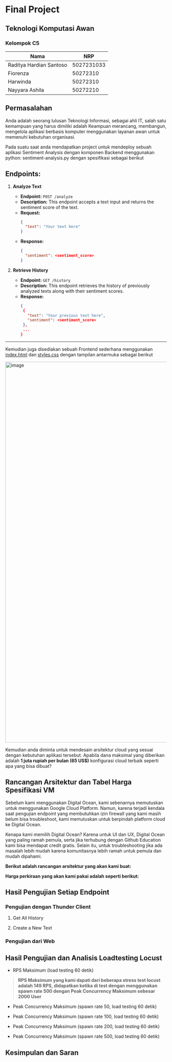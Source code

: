 # Final Project
## Teknologi Komputasi Awan
### Kelompok C5
|Nama|NRP |
|--|--|
|Raditya Hardian Santoso|5027231033|
|Fiorenza|50272310|
|Harwinda|50272310|
|Nayyara Ashila|50272210|
## Permasalahan
Anda adalah seorang lulusan Teknologi Informasi, sebagai ahli IT, salah satu kemampuan yang harus dimiliki adalah Keampuan merancang, membangun, mengelola aplikasi berbasis komputer menggunakan layanan awan untuk memenuhi kebutuhan organisasi.

Pada suatu saat anda mendapatkan project untuk mendeploy sebuah aplikasi Sentiment Analysis dengan komponen Backend menggunakan python: sentiment-analysis.py dengan spesifikasi sebagai berikut
## Endpoints:
1. **Analyze Text**

   - **Endpoint:** `POST /analyze`
   - **Description:** This endpoint accepts a text input and returns the sentiment score of the text.
   - **Request:**
     ```json
     {
       "text": "Your text here"
     }
     ```
   - **Response:**
     ```json
     {
       "sentiment": <sentiment_score>
     }
     ```

2. **Retrieve History**
   - **Endpoint:** `GET /history`
   - **Description:** This endpoint retrieves the history of previously analyzed texts along with their sentiment scores.
   - **Response:**
     ```json
     {
      {
        "text": "Your previous text here",
        "sentiment": <sentiment_score>
      },
      ...
     }
     ```

---

Kemudian juga disediakan sebuah Frontend sederhana menggunakan [index.html](/Resources/FE/index.html) dan [styles.css](/Resources/FE/styles.css) dengan tampilan antarmuka sebagai berikut

<img width="1186" alt="image" src="https://github.com/rdthrdn/fp-cloud-computing-c5/assets/137570361/d74da3ed-30f7-49ef-b4a3-8b36bda62ade">

Kemudian anda diminta untuk mendesain arsitektur cloud yang sesuai dengan kebutuhan aplikasi tersebut. Apabila dana maksimal yang diberikan adalah **1 juta rupiah per bulan (65 US$)**
konfigurasi cloud terbaik seperti apa yang bisa dibuat?
## Rancangan Arsitektur dan Tabel Harga Spesifikasi VM
Sebelum kami menggunakan Digital Ocean, kami sebenarnya memutuskan untuk menggunakan Google Cloud Platform. Namun, karena terjadi kendala saat pengujian endpoint yang membutuhkan izin firewall yang kami masih belum bisa troubleshoot, kami memutuskan untuk berpindah platform cloud ke Digital Ocean.

Kenapa kami memilih Digital Ocean? Karena untuk UI dan UX, Digital Ocean yang paling ramah pemula, serta jika terhubung dengan Github Education kami bisa mendapat credit gratis. Selain itu, untuk troubleshooting jika ada masalah lebih mudah karena komunitasnya lebih ramah untuk pemula dan mudah dipahami.

**Berikut adalah rancangan arsitektur yang akan kami buat:**


**Harga perkiraan yang akan kami pakai adalah seperti berikut:**

## Hasil Pengujian Setiap Endpoint

### Pengujian dengan Thunder Client

1. Get All History



2. Create a New Text



### Pengujian dari Web





## Hasil Pengujian dan Analisis Loadtesting Locust

- RPS Maksimum (load testing 60 detik)

> **RPS Maksimum yang kami dapati dari beberapa stress test locust adalah 149 RPS, didapatkan ketika di test dengan menggunakan spawn rate 500 dengan Peak Concurrency Maksimum sebesar 2000 User**

- Peak Concurrency Maksimum (spawn rate 50, load testing 60 detik)



- Peak Concurrency Maksimum (spawn rate 100, load testing 60 detik)



- Peak Concurrency Maksimum (spawn rate 200, load testing 60 detik)



- Peak Concurrency Maksimum (spawn rate 500, load testing 60 detik)



## Kesimpulan dan Saran




